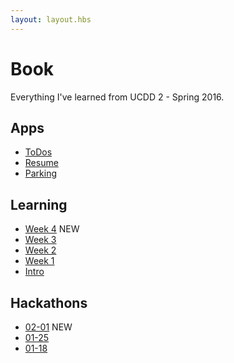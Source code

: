```yaml
---
layout: layout.hbs
---
```


# Book

Everything I've learned from UCDD 2 - Spring 2016.

## Apps
* [ToDos](apps/todos/)
* [Resume](apps/resume/)
* [Parking](apps/parking/)

## Learning
* [Week 4](learning/week4) <span class="chip red">NEW</span>
* [Week 3](learning/week3)
* [Week 2](learning/week2)
* [Week 1](learning/week1)
* [Intro](learning/intro)

## Hackathons
* [02-01](hackathons/02-01) <span class="chip red">NEW</span>
* [01-25](hackathons/01-25)
* [01-18](hackathons/01-18)
